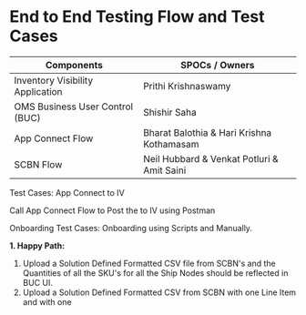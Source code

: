 <h1>End to End Testing Flow and Test Cases</h1>

| Components  | SPOCs / Owners |
| ------------- | ------------- |
| Inventory Visibility Application | Prithi Krishnaswamy |
| OMS Business User Control (BUC) | Shishir Saha |
| App Connect Flow | Bharat Balothia & Hari Krishna Kothamasam  |
| SCBN Flow | Neil Hubbard & Venkat Potluri & Amit Saini |


Test Cases:
App Connect to IV

Call App Connect Flow to Post the to IV using Postman

Onboarding Test Cases:
Onboarding using Scripts and Manually.

__1. Happy Path:__
   1. Upload a Solution Defined Formatted CSV file from SCBN's and the Quantities of all the SKU's for all the Ship Nodes should be reflected in BUC UI.
   2. Upload a Solution Defined Formatted CSV from SCBN with one Line Item and with one 
   
   


